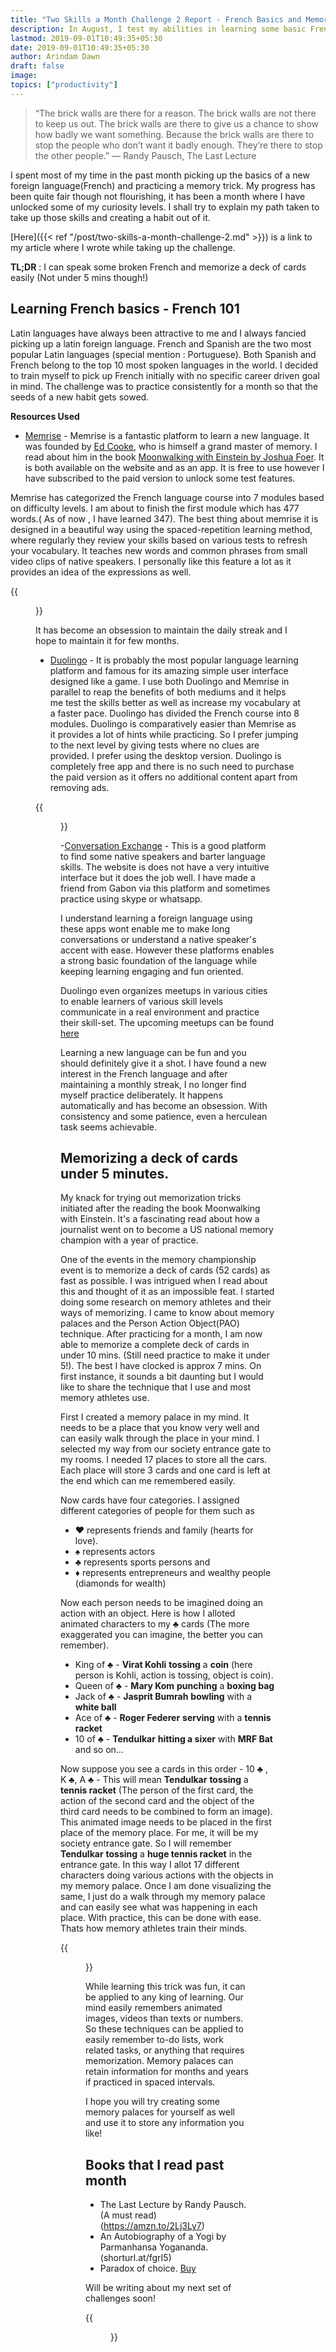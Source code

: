 ```yaml
---
title: "Two Skills a Month Challenge 2 Report - French Basics and Memorizing a deck of card in 5 mins"
description: In August, I test my abilities in learning some basic French phrases and words as well as memorizing a complete deck of cards in under 5 mins. I shall review my progress in this post.
lastmod: 2019-09-01T10:49:35+05:30
date: 2019-09-01T10:49:35+05:30
author: Arindam Dawn
draft: false
image:
topics: ["productivity"]
---
```


> “The brick walls are there for a reason. The brick walls are not there to keep us out. The brick walls are there to give us a chance to show how badly we want something. Because the brick walls are there to stop the people who don’t want it badly enough. They’re there to stop the other people.” 
> ― Randy Pausch, The Last Lecture

I spent most of my time in the past month picking up the basics of a new foreign language(French) and practicing a memory trick. My progress has been quite fair though not flourishing, it has been a month where I have unlocked some of my curiosity levels. I shall try to explain my path taken to take up those skills and creating a habit out of it.

[Here]({{< ref "/post/two-skills-a-month-challenge-2.md" >}}) is a link to my article where I wrote while taking up the challenge.

**TL;DR** : I can speak some broken French and memorize a deck of cards easily (Not under 5 mins though!)

## Learning French basics - French 101

Latin languages have always been attractive to me and I always fancied picking up a latin foreign language. French and Spanish are the two most popular Latin languages (special mention : Portuguese). Both Spanish and French belong to the top 10 most spoken languages in the world. I decided to train myself to pick up French initially with no specific career driven goal in mind. The challenge was to practice consistently for a month so that the seeds of a new habit gets sowed.

**Resources Used**

- [Memrise](https://memrise.com) - Memrise is a fantastic platform to learn a new language. It was founded by [Ed Cooke](<https://en.wikipedia.org/wiki/Ed_Cooke_(author)>), who is himself a grand master of memory. I read about him in the book [Moonwalking with Einstein by Joshua Foer](https://amzn.to/34g0OXR). It is both available on the website and as an app. It is free to use however I have subscribed to the paid version to unlock some test features.

Memrise has categorized the French language course into 7 modules based on difficulty levels. I am about to finish the first module which has 477 words.( As of now , I have learned 347). The best thing about memrise it is designed in a beautiful way using the spaced-repetition learning method, where regularly they review your skills based on various tests to refresh your vocabulary. It teaches new words and common phrases from small video clips of native speakers. I personally like this feature a lot as it provides an idea of the expressions as well.

{{<figure src= "https://lh3.googleusercontent.com/WY6zIh4Og8T7KA0B_Z0CY3HisYOaBhtJwMr2drcTMfrGgX7v0UZG5jEJcr71hPWGXOnmp2DqiWRoG2gtuvKbJ13I06ZkyQP1SNYg9bxdH-rJg34b7uee9GytTK9bk7xFZNqjWsy6Gns=w2400" caption= "My memrise dashboard" class="tc">}}

It has become an obsession to maintain the daily streak and I hope to maintain it for few months.

- [Duolingo](https://duolingo.com) - It is probably the most popular language learning platform and famous for its amazing simple user interface designed like a game. I use both Duolingo and Memrise in parallel to reap the benefits of both mediums and it helps me test the skills better as well as increase my vocabulary at a faster pace. Duolingo has divided the French course into 8 modules. Duolingo is comparatively easier than Memrise as it provides a lot of hints while practicing. So I prefer jumping to the next level by giving tests where no clues are provided. I prefer using the desktop version. Duolingo is completely free app and there is no such need to purchase the paid version as it offers no additional content apart from removing ads.

{{<figure src= "https://lh3.googleusercontent.com/ZfMcgxMc9qnm9ZVOoasV8NaPSHvYSYaLdbacjF6zjjPcbrkr2ia_nu1oMcbqKhjhhIwyqXHhbvtE1neRJ9OLEeUxoHx3p7dg7pdr9LkPVEDWIAkpFZ8AMXvuiE0UE_Mhi6HQdJ3T-gQ=w2400" caption= "My duolingo dashboard" class="tc">}}

-[Conversation Exchange](http://conversationexchange.com) - This is a good platform to find some native speakers and barter language skills. The website is does not have a very intuitive interface but it does the job well. I have made a friend from Gabon via this platform and sometimes practice using skype or whatsapp. 

I understand learning a foreign language using these apps wont enable me to make long conversations or understand a native speaker's accent with ease. However these platforms enables a strong basic foundation of the language while keeping learning engaging and fun oriented. 

Duolingo even organizes meetups in various cities to enable learners of various skill levels communicate in a real environment and practice their skill-set. 
The upcoming meetups can be found [here](https://events.duolingo.com/events/)

Learning a new language can be fun and you should definitely give it a shot. I have found a new interest in the French language and after maintaining a monthly streak, I no longer find myself practice deliberately. It happens automatically and has become an obsession. With consistency and some patience, even a herculean task seems achievable.


## Memorizing a deck of cards under 5 minutes.

My knack for trying out memorization tricks initiated after the reading the book Moonwalking with Einstein. It's a fascinating read about how a journalist went on to become a US national memory champion with a year of practice. 

One of the events in the memory championship event is to memorize a deck of cards (52 cards) as fast as possible. I was intrigued when I read about this and thought of it as an impossible feat. I started doing some research on memory athletes and their ways of memorizing. I came to know about memory palaces and the Person Action Object(PAO) technique. After practicing for a month, I am now able to memorize a complete deck of cards in under 10 mins. (Still need practice to make it under 5!). The best I have clocked is approx 7 mins. On first instance, it sounds a bit daunting but I would like to share the technique that I use and most memory athletes use.

First I created a memory palace in my mind. It needs to be a place that you know very well and can easily walk through the place in your mind. I selected my way from our society entrance gate to my rooms. I needed 17 places to store all the cars. Each place will store 3 cards and one card is left at the end which can me remembered easily.

Now cards have four categories. I assigned different categories of people for them such as 
- ♥ represents friends and family (hearts for love).
- ♠ represents actors
- ♣ represents sports persons and
- ♦ represents entrepreneurs and wealthy people (diamonds for wealth)

Now each person needs to be imagined doing an action with an object. Here is how I alloted animated characters to my ♣ cards (The more exaggerated you can imagine, the better you can remember).

- King of ♣ - **Virat Kohli** **tossing** a **coin** (here person is Kohli, action is tossing, object is coin).
- Queen of ♣ - **Mary Kom** **punching** a **boxing bag**
- Jack of ♣ - **Jasprit Bumrah** **bowling** with a **white ball**
- Ace of ♣ - **Roger Federer** **serving** with a **tennis racket**
- 10 of ♣ - **Tendulkar** **hitting a sixer** with **MRF Bat**
and so on...

Now suppose you see a cards in this order - 10 ♣ , K ♣, A ♣ - This will mean **Tendulkar** **tossing** a **tennis racket** (The person of the first card, the action of the second card and the object of the third card needs to be combined to form an image). This animated image needs to be placed in the first place of the memory place. For me, it will be my society entrance gate. So I will remember **Tendulkar** **tossing** a **huge tennis racket** in the entrance gate. In this way I allot 17 different characters doing various actions with the objects in my memory palace. Once I am done visualizing the same, I just do a walk through my memory palace and can easily see what was happening in each place. With practice, this can be done with ease. Thats how memory athletes train their minds.

{{<figure src= "https://media.giphy.com/media/26gsth2v2OD7NRbHy/giphy.gif" caption= "Imagine the racket this big :D" class="tc">}}


While learning this trick was fun, it can be applied to any king of learning. Our mind easily remembers animated images, videos than texts or numbers. So these techniques can be applied to easily remember to-do lists, work related tasks, or anything that requires memorization. Memory palaces can retain information for months and years if practiced in spaced intervals. 

I hope you will try creating some memory palaces for yourself as well and use it to store any information you like!

## Books that I read past month

- The Last Lecture by Randy Pausch. (A must read) (https://amzn.to/2Lj3Ly7)
- An Autobiography of a Yogi by Parmanhansa Yogananda. (shorturl.at/fgrI5)
- Paradox of choice. [Buy](https://amzn.to/2PAEVzp)

Will be writing about my next set of challenges soon!

{{<figure src= "https://media.giphy.com/media/A81t4BZ36I2zu/giphy.gif" caption= "With practice anything can be done" class="tc">}}
